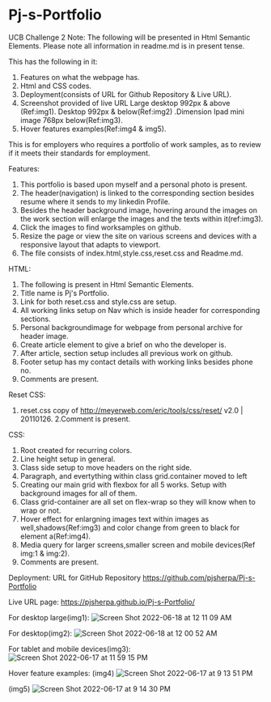 # Pj-s-Portfolio
UCB Challenge 2
Note:
The following will be presented in Html Semantic Elements.
Please note all information in readme.md is in present tense.

This has the following in it:

1. Features on what the webpage has.
2. Html and CSS codes.
3. Deployment(consists of URL for Github Repository & Live URL). 
4. Screenshot provided of live URL Large desktop 992px & above (Ref:img1). Desktop 992px & below(Ref:img2) .Dimension Ipad mini image 768px below(Ref:img3).
5. Hover features examples(Ref:img4 & img5).

This is for employers who requires a portfolio of work samples, as to review if it meets their standards for employment.

Features:

1. This portfolio is based upon myself and a personal photo is present. 
2. The header(navigation) is linked to the corresponding section besides resume where it sends to my linkedin Profile.
3. Besides the header background image, hovering around the images on the work section will enlarge the images and the texts within it(ref:img3).
4. Click the images to find worksamples on github.
5. Resize the page or view the site on various screens and devices with a responsive layout that adapts to viewport.
6. The file consists of index.html,style.css,reset.css and Readme.md.

HTML:

1. The following is present in Html Semantic Elements.
2. Title name is Pj's Portfolio.
3. Link for both reset.css and style.css are setup.
4. All working links setup on Nav which is inside header for corresponding sections.
5. Personal backgroundimage for webpage from personal archive for header image.
6. Create article element to give a brief on who the developer is.
7. After article, section setup includes all previous work on github.
8. Footer setup has my contact details with working links besides phone no.
9. Comments are present.

Reset CSS:
1. reset.css copy of http://meyerweb.com/eric/tools/css/reset/ 
   v2.0 | 20110126.
2.Comment is present.

CSS:

1. Root created for recurring colors.
2. Line height setup in general.
3. Class side setup to move headers on the right side.
4. Paragraph, and evertything within class grid.container moved to left
5. Creating our main grid with flexbox for all 5 works. Setup with background images for all of them. 
6. Class grid-container are all set on flex-wrap so they will know when to wrap or not.
7. Hover effect for enlargning images text within images as well,shadows(Ref:img3) and color change from green to black for element a(Ref:img4).
8. Media query for larger screens,smaller screen and mobile devices(Ref img:1 & img:2).
9. Comments are present.

Deployment: URL for GitHub Repository https://github.com/pjsherpa/Pj-s-Portfolio

Live URL page: https://pjsherpa.github.io/Pj-s-Portfolio/

For desktop large(img1):
![Screen Shot 2022-06-18 at 12 11 09 AM](https://user-images.githubusercontent.com/105903416/174427184-7cdda24e-f993-4908-a6d4-76fdc02ab7f9.png)



For desktop(img2):
![Screen Shot 2022-06-18 at 12 00 52 AM](https://user-images.githubusercontent.com/105903416/174427004-3a6d2d50-86d5-4acf-8608-271019e092a9.png)


For tablet and mobile devices(img3):
![Screen Shot 2022-06-17 at 11 59 15 PM](https://user-images.githubusercontent.com/105903416/174427011-45d4fdb8-98bc-4489-ad8d-daf477cc6354.png)


Hover feature examples:
(img4) ![Screen Shot 2022-06-17 at 9 13 51 PM](https://user-images.githubusercontent.com/105903416/174422480-f2d6cca2-b3de-4914-95a7-b5504a715f14.png)

(img5) ![Screen Shot 2022-06-17 at 9 14 30 PM](https://user-images.githubusercontent.com/105903416/174422485-34c6509d-dc4c-4b04-87aa-794ac05a54d8.png)




